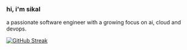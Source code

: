 ### hi, i'm sikal
a passionate software engineer with a growing focus on ai, cloud and devops.


[![GitHub Streak](http://github-readme-streak-stats.herokuapp.com?user=sikal10&theme=dark&background=000000)](https://git.io/streak-stats)
